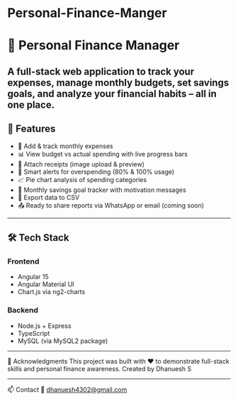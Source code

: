# Personal-Finance-Manger
# 💸 Personal Finance Manager

A full-stack web application to track your expenses, manage monthly budgets, set savings goals, and analyze your financial habits – all in one place.
---
## 🚀 Features

- 📆 Add & track monthly expenses
- 📊 View budget vs actual spending with live progress bars
- 🧾 Attach receipts (image upload & preview)
- 🧠 Smart alerts for overspending (80% & 100% usage)
- 📈 Pie chart analysis of spending categories
- 🎯 Monthly savings goal tracker with motivation messages
- 🔄 Export data to CSV
- 📤 Ready to share reports via WhatsApp or email (coming soon)

---

## 🛠️ Tech Stack

### Frontend
- Angular 15
- Angular Material UI
- Chart.js via ng2-charts

### Backend
- Node.js + Express
- TypeScript
- MySQL (via MySQL2 package)

---
🙌 Acknowledgments
This project was built with ❤️ to demonstrate full-stack skills and personal finance awareness.
Created by Dhanuesh S

---

📫 Contact
📧 dhanuesh4302@gmail.com
